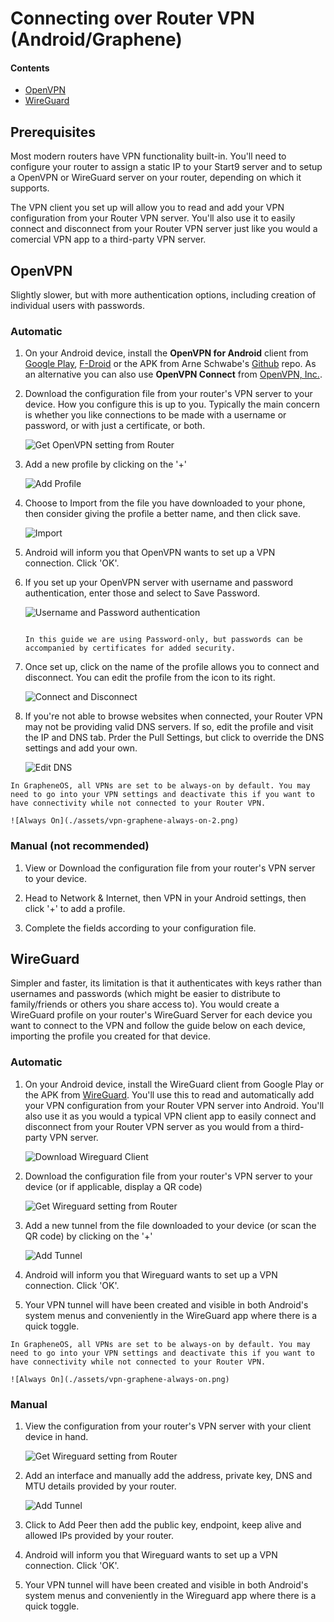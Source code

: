 # Connecting over Router VPN (Android/Graphene)

#### Contents
- [OpenVPN](#openvpn)
- [WireGuard](#wireguard)

## Prerequisites
Most modern routers have VPN functionality built-in. You'll need to configure your router to assign a static IP to your Start9 server and to setup a OpenVPN or WireGuard server on your router, depending on which it supports.

The VPN client you set up will allow you to read and add your VPN configuration from your Router VPN server. You'll also use it to easily connect and disconnect from your Router VPN server just like you would a comercial VPN app to a third-party VPN server.

## OpenVPN

Slightly slower, but with more authentication options, including creation of individual users with passwords.

### Automatic
1. On your Android device, install the **OpenVPN for Android** client from [Google Play](https://play.google.com/store/apps/details?id=de.blinkt.openvpn), [F-Droid](https://github.com/schwabe/ics-openvpn) or the APK from Arne Schwabe's [Github](https://github.com/schwabe/ics-openvpn) repo. As an alternative you can also use **OpenVPN Connect** from [OpenVPN, Inc.](https://openvpn.net/client/).

1. Download the configuration file from your router's VPN server to your device. How you configure this is up to you. Typically the main concern is whether you like connections to be made with a username or password, or with just a certificate, or both.

    ![Get OpenVPN setting from Router](./assets/vpn-openvpn-config.png)

1. Add a new profile by clicking on the '+'

    ![Add Profile](./assets/vpn-android-openvpn-start.png)

1. Choose to Import from the file you have downloaded to your phone, then consider giving the profile a better name, and then click save.

    ![Import](./assets/vpn-android-openvpn-import.png)

1. Android will inform you that OpenVPN wants to set up a VPN connection. Click 'OK'.

1. If you set up your OpenVPN server with username and password authentication, enter those and select to Save Password. 

    ![Username and Password authentication](./assets/vpn-android-openvpn-add-auth.png)

    ```admonish note

    In this guide we are using Password-only, but passwords can be accompanied by certificates for added security.
    
    ```


1. Once set up, click on the name of the profile allows you to connect and disconnect. You can edit the profile from the icon to its right.

    ![Connect and Disconnect](./assets/vpn-android-openvpn-connected.png)

1. If you're not able to browse websites when connected, your Router VPN may not be providing valid DNS servers. If so, edit the profile and visit the IP and DNS tab. Prder the Pull Settings, but click to override the DNS settings and add your own.

    ![Edit DNS](./assets/vpn-android-openvpn-fix-dns.png)

```admonish tip
In GrapheneOS, all VPNs are set to be always-on by default. You may need to go into your VPN settings and deactivate this if you want to have connectivity while not connected to your Router VPN.

![Always On](./assets/vpn-graphene-always-on-2.png)

```

### Manual (not recommended)
1. View or Download the configuration file from your router's VPN server to your device.

1. Head to Network & Internet, then VPN in your Android settings, then click '+' to add a profile.

1. Complete the fields according to your configuration file.

## WireGuard

Simpler and faster, its limitation is that it authenticates with keys rather than usernames and passwords (which might be easier to distribute to family/friends or others you share access to). You would create a WireGuard profile on your router's WireGuard Server for each device you want to connect to the VPN and follow the guide below on each device, importing the profile you created for that device.

### Automatic

1. On your Android device, install the WireGuard client from Google Play or the APK from [WireGuard](https://www.wireguard.com/install/). You'll use this to read and automatically add your VPN configuration from your Router VPN server into Android. You'll also use it as you would a typical VPN client app to easily connect and disconnect from your Router VPN server as you would from a third-party VPN server.

    ![Download Wireguard Client](./assets/vpn-android-wireguard-download.png)

1. Download the configuration file from your router's VPN server to your device (or if applicable, display a QR code)

    ![Get Wireguard setting from Router](./assets/vpn-wireguard-config.png)

1. Add a new tunnel from the file downloaded to your device (or scan the QR code) by clicking on the '+'

    ![Add Tunnel](./assets/vpn-wireguard-add-tunnel.png)

1. Android will inform you that Wireguard wants to set up a VPN connection. Click 'OK'.

1. Your VPN tunnel will have been created and visible in both Android's system menus and conveniently in the WireGuard app where there is a quick toggle.

```admonish tip
In GrapheneOS, all VPNs are set to be always-on by default. You may need to go into your VPN settings and deactivate this if you want to have connectivity while not connected to your Router VPN.

![Always On](./assets/vpn-graphene-always-on.png)

```


### Manual

1. View the configuration from your router's VPN server with your client device in hand.

    ![Get Wireguard setting from Router](./assets/vpn-wireguard-config.png)

1. Add an interface and manually add the address, private key, DNS and MTU details provided by your router.

    ![Add Tunnel](./assets/vpn-android-wireguard-manual.png)

1. Click to Add Peer then add the public key, endpoint, keep alive and allowed IPs provided by your router.

1. Android will inform you that Wireguard wants to set up a VPN connection. Click 'OK'.

1. Your VPN tunnel will have been created and visible in both Android's system menus and conveniently in the Wireguard app where there is a quick toggle.
